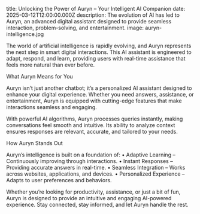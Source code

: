 title: Unlocking the Power of Auryn – Your Intelligent AI Companion
date: 2025-03-12T12:00:00.000Z
description: The evolution of AI has led to Auryn, an advanced digital assistant designed to provide seamless interaction, problem-solving, and entertainment.
image: auryn-intelligence.jpg

The world of artificial intelligence is rapidly evolving, and Auryn represents the next step in smart digital interactions. This AI assistant is engineered to adapt, respond, and learn, providing users with real-time assistance that feels more natural than ever before.

What Auryn Means for You

Auryn isn’t just another chatbot; it’s a personalized AI assistant designed to enhance your digital experience. Whether you need answers, assistance, or entertainment, Auryn is equipped with cutting-edge features that make interactions seamless and engaging.

With powerful AI algorithms, Auryn processes queries instantly, making conversations feel smooth and intuitive. Its ability to analyze context ensures responses are relevant, accurate, and tailored to your needs.

How Auryn Stands Out

Auryn’s intelligence is built on a foundation of:
	•	Adaptive Learning – Continuously improving through interactions.
	•	Instant Responses – Providing accurate answers in real-time.
	•	Seamless Integration – Works across websites, applications, and devices.
	•	Personalized Experience – Adapts to user preferences and behaviors.

Whether you’re looking for productivity, assistance, or just a bit of fun, Auryn is designed to provide an intuitive and engaging AI-powered experience. Stay connected, stay informed, and let Auryn handle the rest.
